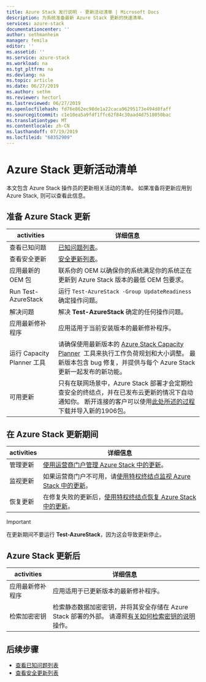 ```yaml
---
title: Azure Stack 发行说明 - 更新活动清单 | Microsoft Docs
description: 为系统准备最新 Azure Stack 更新的快速清单。
services: azure-stack
documentationcenter: ''
author: sethmanheim
manager: femila
editor: ''
ms.assetid: ''
ms.service: azure-stack
ms.workload: na
ms.tgt_pltfrm: na
ms.devlang: na
ms.topic: article
ms.date: 06/27/2019
ms.author: sethm
ms.reviewer: hectorl
ms.lastreviewed: 06/27/2019
ms.openlocfilehash: fd76e862ec98de1a22caca96295173e494d8faff
ms.sourcegitcommit: c1e10ea5a9fdf1ffc62f84c30aad4d7518050bac
ms.translationtype: MT
ms.contentlocale: zh-CN
ms.lasthandoff: 07/19/2019
ms.locfileid: "68352909"
---
```

# <a name="azure-stack-update-activity-checklist"></a>Azure Stack 更新活动清单

本文包含 Azure Stack 操作员的更新相关活动的清单。 如果准备将更新应用到 Azure Stack, 则可以查看此信息。

## <a name="prepare-for-azure-stack-update"></a>准备 Azure Stack 更新

| activities              | 详细信息                                                                          |
|-----------------------|----------------------------------------------------------------------------------|
| 查看已知问题   | [已知问题列表](azure-stack-release-notes-known-issues-1906.md)。                |
| 查看安全更新 | [安全更新列表](azure-stack-release-notes-security-updates-1906.md)。      |
| 应用最新的 OEM 包 | 联系你的 OEM 以确保你的系统满足你的系统正在更新到 Azure Stack 版本的最低 OEM 包要求。 |
| Run Test-AzureStack   | 运行 `Test-AzureStack -Group UpdateReadiness` 确定操作问题。      |
| 解决问题        | 解决 **Test-AzureStack** 确定的任何操作问题。                |
| 应用最新修补程序 | 应用适用于当前安装版本的最新修补程序。         |
| 运行 Capacity Planner 工具 | 请确保使用最新版本的 [Azure Stack Capacity Planner](https://aka.ms/azstackcapacityplanner)  工具来执行工作负荷规划和大小调整。 最新版本包含 bug 修复，并提供与每个 Azure Stack 更新一起发布的新功能。 |
| 可用更新       | 只有在联网场景中，Azure Stack 部署才会定期检查安全的终结点，并在已发布云更新的情况下自动通知你。 断开连接的客户可以使用[此处所述的过程](azure-stack-apply-updates.md)下载并导入新的1906包。               |

## <a name="during-azure-stack-update"></a>在 Azure Stack 更新期间

| activities              | 详细信息                                                                          |
|-----------------------|----------------------------------------------------------------------------------|
| 管理更新         | [使用运营商门户管理 Azure Stack 中的更新](azure-stack-updates.md)。 |
| 监视更新        | 如果运营商门户不可用，请[使用特权终结点监视 Azure Stack 中的更新](azure-stack-monitor-update.md)。 |
| 恢复更新            | 在修复失败的更新后，[使用特权终结点恢复 Azure Stack 中的更新](azure-stack-monitor-update.md)。 |

> [!IMPORTANT]  
> 在更新期间不要运行 **Test-AzureStack**，因为这会导致更新停止。

## <a name="after-azure-stack-update"></a>Azure Stack 更新后

| activities              | 详细信息                                                                          |
|-----------------------|----------------------------------------------------------------------------------|
| 应用最新修补程序 | 应用适用于已更新版本的最新修补程序。                          |
| 检索加密密钥 | 检索静态数据加密密钥，并将其安全存储在 Azure Stack 部署的外部。 请遵照[有关如何检索密钥的说明](azure-stack-security-bitlocker.md)操作。 |

## <a name="next-steps"></a>后续步骤

- [查看已知问题列表](azure-stack-release-notes-known-issues-1906.md)
- [查看安全更新列表](azure-stack-release-notes-security-updates-1906.md)
